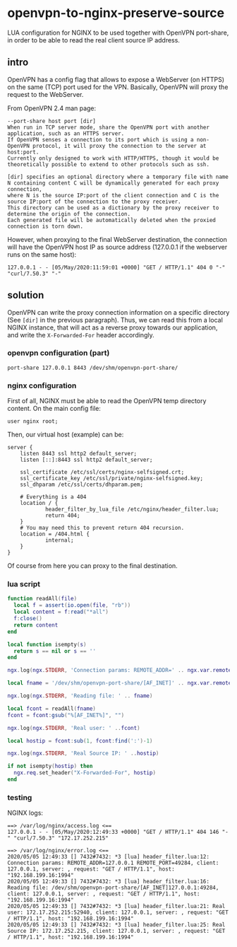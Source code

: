 # openvpn-to-nginx-preserve-source
LUA configuration for NGINX to be used together with OpenVPN port-share, in order to be able to read the real client source IP address.

## intro
OpenVPN has a config flag that allows to expose a WebServer (on HTTPS) on the same (TCP) port used for the VPN.
Basically, OpenVPN will proxy the request to the WebServer.

From OpenVPN 2.4 man page:
```
--port-share host port [dir]
When run in TCP server mode, share the OpenVPN port with another application, such as an HTTPS server.
If OpenVPN senses a connection to its port which is using a non-OpenVPN protocol, it will proxy the connection to the server at host:port.
Currently only designed to work with HTTP/HTTPS, though it would be theoretically possible to extend to other protocols such as ssh.

[dir] specifies an optional directory where a temporary file with name N containing content C will be dynamically generated for each proxy connection,
where N is the source IP:port of the client connection and C is the source IP:port of the connection to the proxy receiver.
This directory can be used as a dictionary by the proxy receiver to determine the origin of the connection.
Each generated file will be automatically deleted when the proxied connection is torn down.
```

However, when proxying to the final WebServer destination, the connection will have the OpenVPN host IP as source address (127.0.0.1 if the webserver runs on the same host):
```
127.0.0.1 - - [05/May/2020:11:59:01 +0000] "GET / HTTP/1.1" 404 0 "-" "curl/7.50.3" "-"
```

## solution
OpenVPN can write the proxy connection information on a specific directory (See `[dir]` in the previous paragraph). Thus, we can read this from a local NGINX instance, that will act as a reverse proxy towards our application, and write the `X-Forwarded-For` header accordingly.

### openvpn configuration (part)
```
port-share 127.0.0.1 8443 /dev/shm/openvpn-port-share/
```

### nginx configuration
First of all, NGINX must be able to read the OpenVPN temp directory content. On the main config file:
```
user nginx root;
```
Then, our virtual host (example) can be:
```
server {
    listen 8443 ssl http2 default_server;
    listen [::]:8443 ssl http2 default_server;

    ssl_certificate /etc/ssl/certs/nginx-selfsigned.crt;
    ssl_certificate_key /etc/ssl/private/nginx-selfsigned.key;
    ssl_dhparam /etc/ssl/certs/dhparam.pem;

    # Everything is a 404
    location / {
            header_filter_by_lua_file /etc/nginx/header_filter.lua;
            return 404;
    }
    # You may need this to prevent return 404 recursion.
    location = /404.html {
            internal;
    }
}
```
Of course from here you can proxy to the final destination.

### lua script
```lua
function readAll(file)
  local f = assert(io.open(file, "rb"))
  local content = f:read("*all")
  f:close()
  return content
end

local function isempty(s)
  return s == nil or s == ''
end

ngx.log(ngx.STDERR, 'Connection params: REMOTE_ADDR=' .. ngx.var.remote_addr .. ' REMOTE_PORT=' .. ngx.var.remote_port)

local fname = '/dev/shm/openvpn-port-share/[AF_INET]' .. ngx.var.remote_addr .. ':' .. ngx.var.remote_port

ngx.log(ngx.STDERR, 'Reading file: ' .. fname)

local fcont = readAll(fname)
fcont = fcont:gsub("%[AF_INET%]", "")

ngx.log(ngx.STDERR, 'Real user: ' ..fcont)

local hostip = fcont:sub(1, fcont:find(':')-1)

ngx.log(ngx.STDERR, 'Real Source IP: ' ..hostip)

if not isempty(hostip) then
  ngx.req.set_header("X-Forwarded-For", hostip)
end
```

### testing
NGINX logs:
```
==> /var/log/nginx/access.log <==
127.0.0.1 - - [05/May/2020:12:49:33 +0000] "GET / HTTP/1.1" 404 146 "-" "curl/7.50.3" "172.17.252.215"

==> /var/log/nginx/error.log <==
2020/05/05 12:49:33 [] 7432#7432: *3 [lua] header_filter.lua:12: Connection params: REMOTE_ADDR=127.0.0.1 REMOTE_PORT=49284, client: 127.0.0.1, server: , request: "GET / HTTP/1.1", host: "192.168.199.16:1994"
2020/05/05 12:49:33 [] 7432#7432: *3 [lua] header_filter.lua:16: Reading file: /dev/shm/openvpn-port-share/[AF_INET]127.0.0.1:49284, client: 127.0.0.1, server: , request: "GET / HTTP/1.1", host: "192.168.199.16:1994"
2020/05/05 12:49:33 [] 7432#7432: *3 [lua] header_filter.lua:21: Real user: 172.17.252.215:52940, client: 127.0.0.1, server: , request: "GET / HTTP/1.1", host: "192.168.199.16:1994"
2020/05/05 12:49:33 [] 7432#7432: *3 [lua] header_filter.lua:25: Real Source IP: 172.17.252.215, client: 127.0.0.1, server: , request: "GET / HTTP/1.1", host: "192.168.199.16:1994"
```
